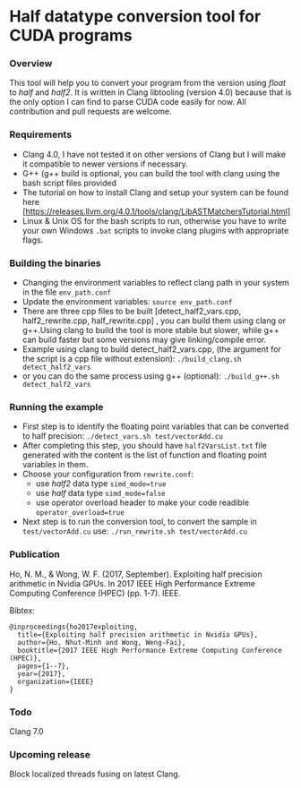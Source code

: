 # Half datatype conversion tool for CUDA programs
### Overview
This tool will help you to convert your program from the version using *float* to *half* and *half2*.
It is written in Clang libtooling (version 4.0) because that is the only option I can find to parse CUDA code easily for now.
All contribution and pull requests are welcome.

### Requirements 
- Clang 4.0, I have not tested it on other versions of Clang but I will make it compatible to newer versions if necessary.
- G++ (g++ build is optional, you can build the tool with clang using the bash script files provided
- The tutorial on how to install Clang and setup your system can be found here [https://releases.llvm.org/4.0.1/tools/clang/LibASTMatchersTutorial.html]
- Linux & Unix OS for the bash scripts to run, otherwise you have to write your own Windows `.bat` scripts  to invoke clang plugins with appropriate flags.
### Building the binaries
- Changing the environment variables to reflect clang path in your system in the file `env_path.conf`
- Update the environment variables: `source env_path.conf` 
- There are three cpp files to be built [detect_half2_vars.cpp, half2_rewrite.cpp, half_rewrite.cpp] , you can build them using clang or g++.Using clang to build the tool is more stable but slower, while g++ can build faster but some versions may give linking/compile error. 
- Example using clang to build detect_half2_vars.cpp, (the argument for the script is a cpp file without extension): `./build_clang.sh detect_half2_vars`
- or you can do the same process using g++ (optional): `./build_g++.sh detect_half2_vars`

### Running the example
- First step is to identify the floating point variables that can be converted to half precision: 
`./detect_vars.sh test/vectorAdd.cu`
- After completing this step, you should have `half2VarsList.txt` file generated with the content is the list of function and floating point variables in them. 
- Choose your configuration from `rewrite.conf`:
  * use *half2* data type `simd_mode=true`
  * use *half* data type `simd_mode=false`
  * use operator overload header to make your code readible `operator_overload=true`
- Next step is to run the conversion tool, to convert the sample in `test/vectorAdd.cu` use: `./run_rewrite.sh test/vectorAdd.cu`
### Publication 
Ho, N. M., & Wong, W. F. (2017, September). Exploiting half precision arithmetic in Nvidia GPUs. In 2017 IEEE High Performance Extreme Computing Conference (HPEC) (pp. 1-7). IEEE.

Bibtex: 

```
@inproceedings{ho2017exploiting,
  title={Exploiting half precision arithmetic in Nvidia GPUs},
  author={Ho, Nhut-Minh and Wong, Weng-Fai},
  booktitle={2017 IEEE High Performance Extreme Computing Conference (HPEC)},
  pages={1--7},
  year={2017},
  organization={IEEE}
}
```

### Todo
Clang 7.0
### Upcoming release 
Block localized threads fusing on latest Clang. 











